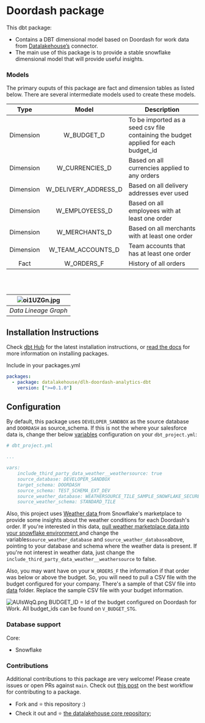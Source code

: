 # Doordash package

This dbt package:

*   Contains a DBT dimensional model based on Doordash for work data from [Datalakehouse’s](https://www.datalakehouse.io/) connector.
*   The main use of this package is to provide a stable snowflake dimensional model that will provide useful insights.
    

### Models

The primary ouputs of this package are fact and dimension tables as listed below. There are several intermediate models used to create these models.

|        Type       |        Model       |        Description       |
|:----------------:|:----------------:|----------------|
|Dimension| W_BUDGET_D       | To be imported as a seed csv file containing the budget applied for each budget_id   |
|Dimension| W_CURRENCIES_D         | Based on all currencies applied to any orders |
|Dimension| W_DELIVERY_ADDRESS_D       | Based on all delivery addresses ever used |
|Dimension| W_EMPLOYEESS_D      | Based on all employees with at least one order |
|Dimension| W_MERCHANTS_D         | Based on all merchants with at least one order |
|Dimension| W_TEAM_ACCOUNTS_D         | Team accounts that has at least one order |
|Fact| W_ORDERS_F | History of all orders |

</br>

</br>

![oi1UZGn.jpg](https://i.imgur.com/oi1UZGn.jpg)| 
|:--:| 
| *Data Lineage Graph* |

Installation Instructions
-------------------------

Check [dbt Hub](https://hub.getdbt.com) for the latest installation instructions, or [read the docs](https://docs.getdbt.com/docs/package-management) for more information on installing packages.

Include in your packages.yml

```yaml
packages:
  - package: datalakehouse/dlh-doordash-analytics-dbt
    version: [">=0.1.0"]
```

Configuration
-------------

By default, this package uses `DEVELOPER_SANDBOX` as the source database and `DOORDASH` as source_schema. If this is not the where your salesforce data is, change ther below [variables](https://docs.getdbt.com/docs/using-variables) configuration on your `dbt_project.yml`:


```yaml
# dbt_project.yml

...

vars:    
    include_third_party_data_weather__weathersource: true
    source_database: DEVELOPER_SANDBOX
    target_schema: DOORDASH
    source_schema: TEST_SCHEMA_EXT_DEV
    source_weather_database: WEATHERSOURCE_TILE_SAMPLE_SNOWFLAKE_SECURE_SHARE_1622060371935
    source_weather_schema: STANDARD_TILE
```

Also, this project uses [Weather data ](https://www.snowflake.com/datasets/weather-source-llc-global-weather-climate-data-for-bi/)from Snowflake's marketplace to provide some insights about the weather conditions for each Doordash's order. If you're interested in this data, [pull weather marketplace data into your snowflake environment ](https://www.snowflake.com/datasets/weather-source-llc-global-weather-climate-data-for-bi/) and change the variables`source_weather_database` and `source_weather_database`above, pointing to your database and schema where the weather data is present.
If you're not interest in weather data, just change the `include_third_party_data_weather__weathersource` to false. 

Also, you may want have on your `W_ORDERS_F` the information if that order was below or above the budget. So, you will need to pull a CSV file with the budget configured for your company. There's a sample of that CSV file into [data](/data) folder. Replace the sample CSV file with your budget information.

![AUlsWqQ.png](https://i.imgur.com/AUlsWqQ.png)
BUDGET_ID = Id of the budget configured on Doordash for Work. All budget_ids can be found on `V_BUDGET_STG`.

### Database support

Core:

*   Snowflake
    

### Contributions

Additional contributions to this package are very welcome! Please create issues or open PRs against `main`. Check out [this post](https://discourse.getdbt.com/t/contributing-to-a-dbt-package/657) on the best workflow for contributing to a package.


*   Fork and :star: this repository :)
*   Check it out and :star: [the datalakehouse core repository](https://github.com/datalakehouse/datalakehouse-core);


